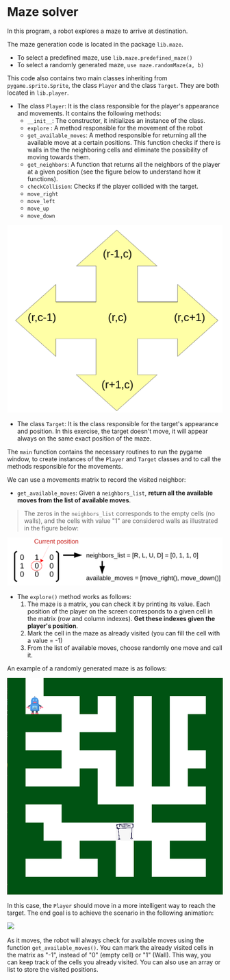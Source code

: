 # Maze solver

In this program, a robot explores a maze to arrive at destination. 

The maze generation code is located in the package `lib.maze`.
* To select a predefined maze, use `lib.maze.predefined_maze()`
* To select a randomly generated maze, `use maze.randomMaze(a, b)`


This code also contains two main classes inheriting from `pygame.sprite.Sprite`, the class `Player` and the class `Target`. They are both located in `lib.player`.

* The class `Player`: It is the class responsible for the player's appearance and movements. It contains the following methods:
  * `__init__`: The constructor, it initializes an instance of the class.
  * `explore` : A method responsible for the movement of the robot
  * `get_available_moves`: A method responsible for returning all the available move at a certain positions. This function checks if there is walls in the the neighboring cells and eliminate the possibility of moving towards them.
  * `get_neighbors`: A function that returns all the neighbors of the player at a given position (see the figure below to understand how it functions).
  * `checkCollision`: Checks if the player collided with the target.
  * `move_right`
  * `move_left`
  * `move_up`
  * `move_down`

![](graphics/directions.png)

* The class `Target`: It is the class responsible for the target's appearance and position. In this exercise, the target doesn't move, it will appear always on the same exact position of the maze.

The `main` function contains the necessary routines to run the pygame window, to create instances of the `Player` and `Target` classes and to call the methods responsible for the movements.

We can use a movements matrix to record the visited neighbor:

* `get_available_moves`: Given a `neighbors_list`, **return all the available moves from the list of available moves**.

> The zeros in the `neighbors_list` corresponds to the empty cells (no walls), and the cells with value "1" are considered walls as illustrated in the figure below:

![](graphics/matrix-move.png)


* The `explore()` method works as follows:
  1. The maze is a matrix,  you can check it by printing its value. Each position of the player on the screen corresponds to a given cell in the matrix (row and column indexes). **Get these indexes given the player's position**.
  2. Mark the cell in the maze as already visited (you can fill the cell with a value = -1)
  3. From the list of available moves, choose randomly one move and call it.

An example of a randomly generated maze is as follows:

![](graphics/maze.png)

In this case, the `Player` should move in a more intelligent way to reach the target. The end goal is to achieve the scenario in the following animation:

![](animations/maze.gif)

As it moves, the robot will always check for available moves using the function `get_available_moves()`. You can mark the already visited cells in the matrix as "-1", instead of "0" (empty cell) or "1" (Wall). This way, you can keep track of the cells you already visited.
You can also use an array or list to store the visited positions.
